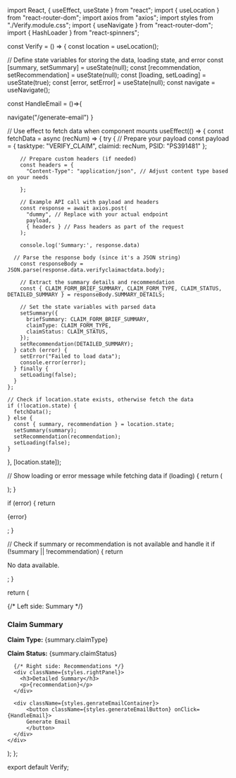 
import React, { useEffect, useState } from "react";
import { useLocation } from "react-router-dom";
import axios from "axios";
import styles from "./Verify.module.css";
import { useNavigate } from "react-router-dom";
import { HashLoader } from "react-spinners";


const Verify = () => {
  const location = useLocation();

  // Define state variables for storing the data, loading state, and error
  const [summary, setSummary] = useState(null);
  const [recommendation, setRecommendation] = useState(null);
  const [loading, setLoading] = useState(true);
  const [error, setError] = useState(null);
      const navigate = useNavigate();


const HandleEmail = ()=>{
    
 navigate("/generate-email")
}

  // Use effect to fetch data when component mounts
  useEffect(() => {
    const fetchData = async (recNum) => {
      try {
        // Prepare your payload
        const payload = {
         tasktype: "VERIFY_CLAIM",
         claimid: recNum,
         PSID: "PS391481" 
        };

        // Prepare custom headers (if needed)
        const headers = {
          "Content-Type": "application/json", // Adjust content type based on your needs

        };

        // Example API call with payload and headers
        const response = await axios.post(
          "dummy", // Replace with your actual endpoint
          payload,
          { headers } // Pass headers as part of the request
        );
        
        console.log('Summary:', response.data)

      // Parse the response body (since it's a JSON string)
        const responseBody = JSON.parse(response.data.verifyclaimactdata.body);

        // Extract the summary details and recommendation
        const { CLAIM_FORM_BRIEF_SUMMARY, CLAIM_FORM_TYPE, CLAIM_STATUS, DETAILED_SUMMARY } = responseBody.SUMMARY_DETAILS;

        // Set the state variables with parsed data
        setSummary({
          briefSummary: CLAIM_FORM_BRIEF_SUMMARY,
          claimType: CLAIM_FORM_TYPE,
          claimStatus: CLAIM_STATUS,
        });
        setRecommendation(DETAILED_SUMMARY);
      } catch (error) {
        setError("Failed to load data");
        console.error(error);
      } finally {
        setLoading(false);
      }
    };

    // Check if location.state exists, otherwise fetch the data
    if (!location.state) {
      fetchData();
    } else {
      const { summary, recommendation } = location.state;
      setSummary(summary);
      setRecommendation(recommendation);
      setLoading(false);
    }
  }, [location.state]);

  // Show loading or error message while fetching data
 if (loading) {
    return (
      <div className={styles.spinnerContainer}>
          <HashLoader color="#0f5fdc" size={40} />
      </div>
    );
  }

  if (error) {
    return <p>{error}</p>;
  }

  // Check if summary or recommendation is not available and handle it
  if (!summary || !recommendation) {
    return <p>No data available.</p>;
  }

  return (
    <div className={styles.verifyContainer}>
      {/* Left side: Summary */}
      <div className={styles.leftPanel}>
        <h3>Claim Summary</h3>
        <p><strong>Claim Type:</strong> {summary.claimType}</p>
        <p><strong>Claim Status:</strong> {summary.claimStatus}</p>
      </div>

      {/* Right side: Recommendations */}
      <div className={styles.rightPanel}>
        <h3>Detailed Summary</h3>
        <p>{recommendation}</p>
      </div>
      
      <div className={styles.genrateEmailContainer}>
          <button className={styles.generateEmailButton} onClick={HandleEmail}>
          Generate Email
          </button>
      </div>
    </div>
  );
};

export default Verify;
